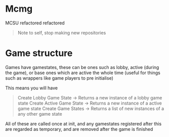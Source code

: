 # Mcmg
MCSU refactored refactored
> Note to self, stop making new repositories

# Game structure

Games have gamestates, these can be ones such as lobby, active (during the game), or base ones which are active the whole time (useful for things such as wrappers like game players to pre initialise)

This means you will have

> Create Lobby Game State
-> Returns a new instance of a lobby game state
> Create Active Game State
-> Returns a new instance of a active game state
> Create Game States
-> Returns a list of new instances of a any other game state

All of these are called once at init, and any gamestates registered after this are regarded as temporary, and are removed after the game is finished
